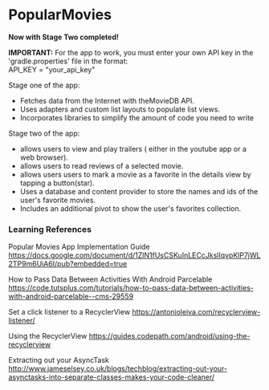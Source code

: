 # PopularMovies 

<strong>Now with Stage Two completed!</strong>

<strong>IMPORTANT:</strong> For the app to work, you must enter your own API key in the 'gradle.properties' file in the format:<br>
API_KEY = "your_api_key"

Stage one of the app:
<ul>
<li>Fetches data from the Internet with theMovieDB API.
<li>Uses adapters and custom list layouts to populate list views.
<li>Incorporates libraries to simplify the amount of code you need to write
  </ul>
  
Stage two of the app:
<ul>
<li>allows users to view and play trailers ( either in the youtube app or a web browser).
<li>allows users to read reviews of a selected movie.
<li>allows users users to mark a movie as a favorite in the details view by tapping a button(star).
<li>Uses a database and content provider to store the names and ids of the user's favorite movies.
<li>Includes an additional pivot to show the user's favorites collection.
  </ul>

<h3>Learning References</h3>

Popular Movies App Implementation Guide
https://docs.google.com/document/d/1ZlN1fUsCSKuInLECcJkslIqvpKlP7jWL2TP9m6UiA6I/pub?embedded=true

How to Pass Data Between Activities With Android Parcelable
https://code.tutsplus.com/tutorials/how-to-pass-data-between-activities-with-android-parcelable--cms-29559

Set a click listener to a RecyclerView
https://antonioleiva.com/recyclerview-listener/

Using the RecyclerView
https://guides.codepath.com/android/using-the-recyclerview 

Extracting out your AsyncTask http://www.jameselsey.co.uk/blogs/techblog/extracting-out-your-asynctasks-into-separate-classes-makes-your-code-cleaner/
